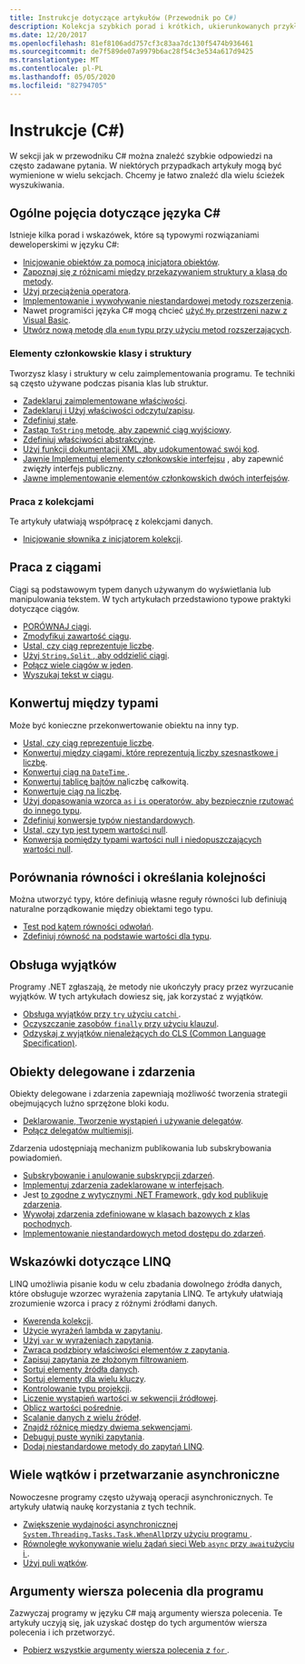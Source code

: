 ```yaml
---
title: Instrukcje dotyczące artykułów (Przewodnik po C#)
description: Kolekcja szybkich porad i krótkich, ukierunkowanych przykładów kodu
ms.date: 12/20/2017
ms.openlocfilehash: 81ef8106add757cf3c83aa7dc130f5474b936461
ms.sourcegitcommit: de7f589de07a9979b6ac28f54c3e534a617d9425
ms.translationtype: MT
ms.contentlocale: pl-PL
ms.lasthandoff: 05/05/2020
ms.locfileid: "82794705"
---
```

# <a name="how-to-c"></a>Instrukcje (C#)

W sekcji jak w przewodniku C# można znaleźć szybkie odpowiedzi na często zadawane pytania. W niektórych przypadkach artykuły mogą być wymienione w wielu sekcjach. Chcemy je łatwo znaleźć dla wielu ścieżek wyszukiwania.

## <a name="general-c-concepts"></a>Ogólne pojęcia dotyczące języka C#

Istnieje kilka porad i wskazówek, które są typowymi rozwiązaniami deweloperskimi w języku C#:

- [Inicjowanie obiektów za pomocą inicjatora obiektów](../programming-guide/classes-and-structs/how-to-initialize-objects-by-using-an-object-initializer.md).
- [Zapoznaj się z różnicami między przekazywaniem struktury a klasą do metody](../programming-guide/classes-and-structs/how-to-know-the-difference-passing-a-struct-and-passing-a-class-to-a-method.md).
- [Użyj przeciążenia operatora](../language-reference/operators/operator-overloading.md).
- [Implementowanie i wywoływanie niestandardowej metody rozszerzenia](../programming-guide/classes-and-structs/how-to-implement-and-call-a-custom-extension-method.md).
- Nawet programiści języka C# mogą chcieć [użyć `My` przestrzeni nazw z Visual Basic](../programming-guide/namespaces/how-to-use-the-my-namespace.md).
- [Utwórz nową metodę dla `enum` typu przy użyciu metod rozszerzających](../programming-guide/classes-and-structs/how-to-create-a-new-method-for-an-enumeration.md).

### <a name="class-and-struct-members"></a>Elementy członkowskie klasy i struktury

Tworzysz klasy i struktury w celu zaimplementowania programu. Te techniki są często używane podczas pisania klas lub struktur.

- [Zadeklaruj zaimplementowane właściwości](../programming-guide/classes-and-structs/how-to-implement-a-lightweight-class-with-auto-implemented-properties.md).
- [Zadeklaruj i Użyj właściwości odczytu/zapisu](../programming-guide/classes-and-structs/how-to-declare-and-use-read-write-properties.md).
- [Zdefiniuj stałe](../programming-guide/classes-and-structs/how-to-define-constants.md).
- [Zastąp `ToString` metodę, aby zapewnić ciąg wyjściowy](../programming-guide/classes-and-structs/how-to-override-the-tostring-method.md).
- [Zdefiniuj właściwości abstrakcyjne](../programming-guide/classes-and-structs/how-to-define-abstract-properties.md).
- [Użyj funkcji dokumentacji XML, aby udokumentować swój kod](../programming-guide/xmldoc/how-to-use-the-xml-documentation-features.md).
- [Jawnie Implementuj elementy członkowskie interfejsu](../programming-guide/interfaces/how-to-explicitly-implement-interface-members.md) , aby zapewnić zwięzły interfejs publiczny.
- [Jawne implementowanie elementów członkowskich dwóch interfejsów](../programming-guide/interfaces/how-to-explicitly-implement-members-of-two-interfaces.md).

### <a name="working-with-collections"></a>Praca z kolekcjami

Te artykuły ułatwiają współpracę z kolekcjami danych.

- [Inicjowanie słownika z inicjatorem kolekcji](../programming-guide/classes-and-structs/how-to-initialize-a-dictionary-with-a-collection-initializer.md).

## <a name="working-with-strings"></a>Praca z ciągami

Ciągi są podstawowym typem danych używanym do wyświetlania lub manipulowania tekstem. W tych artykułach przedstawiono typowe praktyki dotyczące ciągów.

- [PORÓWNAJ ciągi](compare-strings.md).
- [Zmodyfikuj zawartość ciągu](modify-string-contents.md).
- [Ustal, czy ciąg reprezentuje liczbę](../programming-guide/strings/how-to-determine-whether-a-string-represents-a-numeric-value.md).
- [Użyj `String.Split` , aby oddzielić ciągi](parse-strings-using-split.md).
- [Połącz wiele ciągów w jeden](concatenate-multiple-strings.md).
- [Wyszukaj tekst w ciągu](search-strings.md).

## <a name="convert-between-types"></a>Konwertuj między typami

Może być konieczne przekonwertowanie obiektu na inny typ.

- [Ustal, czy ciąg reprezentuje liczbę](../programming-guide/strings/how-to-determine-whether-a-string-represents-a-numeric-value.md).
- [Konwertuj między ciągami, które reprezentują liczby szesnastkowe i liczbę](../programming-guide/types/how-to-convert-between-hexadecimal-strings-and-numeric-types.md).
- [Konwertuj ciąg na `DateTime` ](../../standard/base-types/parsing-datetime.md).
- [Konwertuj tablicę bajtów na](../programming-guide/types/how-to-convert-a-byte-array-to-an-int.md)liczbę całkowitą.
- [Konwertuje ciąg na liczbę](../programming-guide/types/how-to-convert-a-string-to-a-number.md).
- [Użyj dopasowania wzorca `as` i `is` operatorów, aby bezpiecznie rzutować do innego typu](safely-cast-using-pattern-matching-is-and-as-operators.md).
- [Zdefiniuj konwersje typów niestandardowych](../language-reference/operators/user-defined-conversion-operators.md).
- [Ustal, czy typ jest typem wartości null](../language-reference/builtin-types/nullable-value-types.md#how-to-identify-a-nullable-value-type).
- [Konwersja pomiędzy typami wartości null i niedopuszczających wartości null](../language-reference/builtin-types/nullable-value-types.md#conversion-from-a-nullable-value-type-to-an-underlying-type).

## <a name="equality-and-ordering-comparisons"></a>Porównania równości i określania kolejności

Można utworzyć typy, które definiują własne reguły równości lub definiują naturalne porządkowanie między obiektami tego typu.

- [Test pod kątem równości odwołań](../programming-guide/statements-expressions-operators/how-to-test-for-reference-equality-identity.md).
- [Zdefiniuj równość na podstawie wartości dla typu](../programming-guide/statements-expressions-operators/how-to-define-value-equality-for-a-type.md).

## <a name="exception-handling"></a>Obsługa wyjątków

Programy .NET zgłaszają, że metody nie ukończyły pracy przez wyrzucanie wyjątków. W tych artykułach dowiesz się, jak korzystać z wyjątków.

- [Obsługa wyjątków przy `try` użyciu `catch`i ](../programming-guide/exceptions/how-to-handle-an-exception-using-try-catch.md).
- [Oczyszczanie zasobów `finally` przy użyciu klauzul](../programming-guide/exceptions/how-to-execute-cleanup-code-using-finally.md).
- [Odzyskaj z wyjątków nienależących do CLS (Common Language Specification)](../programming-guide/exceptions/how-to-catch-a-non-cls-exception.md).

## <a name="delegates-and-events"></a>Obiekty delegowane i zdarzenia

Obiekty delegowane i zdarzenia zapewniają możliwość tworzenia strategii obejmujących luźno sprzężone bloki kodu.

- [Deklarowanie, Tworzenie wystąpień i używanie delegatów](../programming-guide/delegates/how-to-declare-instantiate-and-use-a-delegate.md).
- [Połącz delegatów multiemisji](../programming-guide/delegates/how-to-combine-delegates-multicast-delegates.md).

Zdarzenia udostępniają mechanizm publikowania lub subskrybowania powiadomień.

- [Subskrybowanie i anulowanie subskrypcji zdarzeń](../programming-guide/events/how-to-subscribe-to-and-unsubscribe-from-events.md).
- [Implementuj zdarzenia zadeklarowane w interfejsach](../programming-guide/events/how-to-implement-interface-events.md).
- Jest [to zgodne z wytycznymi .NET Framework, gdy kod publikuje zdarzenia](../programming-guide/events/how-to-publish-events-that-conform-to-net-framework-guidelines.md).
- [Wywołaj zdarzenia zdefiniowane w klasach bazowych z klas pochodnych](../programming-guide/events/how-to-raise-base-class-events-in-derived-classes.md).
- [Implementowanie niestandardowych metod dostępu do zdarzeń](../programming-guide/events/how-to-implement-custom-event-accessors.md).

## <a name="linq-practices"></a>Wskazówki dotyczące LINQ

LINQ umożliwia pisanie kodu w celu zbadania dowolnego źródła danych, które obsługuje wzorzec wyrażenia zapytania LINQ. Te artykuły ułatwiają zrozumienie wzorca i pracy z różnymi źródłami danych.

- [Kwerenda kolekcji](../programming-guide/concepts/linq/how-to-query-an-arraylist-with-linq.md).
- [Użycie wyrażeń lambda w zapytaniu](../programming-guide/statements-expressions-operators/how-to-use-lambda-expressions-in-a-query.md).
- [Użyj `var` w wyrażeniach zapytania](../programming-guide/classes-and-structs/how-to-use-implicitly-typed-local-variables-and-arrays-in-a-query-expression.md).
- [Zwraca podzbiory właściwości elementów z zapytania](../programming-guide/classes-and-structs/how-to-return-subsets-of-element-properties-in-a-query.md).
- [Zapisuj zapytania ze złożonym filtrowaniem](../programming-guide/concepts/linq/how-to-write-queries-with-complex-filtering.md).
- [Sortuj elementy źródła danych](../programming-guide/concepts/linq/how-to-sort-elements.md).
- [Sortuj elementy dla wielu kluczy](../programming-guide/concepts/linq/how-to-sort-elements-on-multiple-keys.md).
- [Kontrolowanie typu projekcji](../programming-guide/concepts/linq/how-to-control-the-type-of-a-projection.md).
- [Liczenie wystąpień wartości w sekwencji źródłowej](../programming-guide/concepts/linq/how-to-count-occurrences-of-a-word-in-a-string-linq.md).
- [Oblicz wartości pośrednie](../programming-guide/concepts/linq/how-to-calculate-intermediate-values.md).
- [Scalanie danych z wielu źródeł](../programming-guide/concepts/linq/how-to-populate-object-collections-from-multiple-sources-linq.md).
- [Znajdź różnicę między dwiema sekwencjami](../programming-guide/concepts/linq/how-to-find-the-set-difference-between-two-lists-linq.md).
- [Debuguj puste wyniki zapytania](../programming-guide/concepts/linq/how-to-debug-empty-query-results-sets.md).
- [Dodaj niestandardowe metody do zapytań LINQ](../programming-guide/concepts/linq/how-to-add-custom-methods-for-linq-queries.md).

## <a name="multiple-threads-and-async-processing"></a>Wiele wątków i przetwarzanie asynchroniczne

Nowoczesne programy często używają operacji asynchronicznych. Te artykuły ułatwią naukę korzystania z tych technik.

- [Zwiększenie wydajności asynchronicznej `System.Threading.Tasks.Task.WhenAll`przy użyciu programu ](../programming-guide/concepts/async/how-to-extend-the-async-walkthrough-by-using-task-whenall.md).
- [Równoległe wykonywanie wielu żądań sieci Web `async` przy `await`użyciu i ](../programming-guide/concepts/async/how-to-make-multiple-web-requests-in-parallel-by-using-async-and-await.md).
- [Użyj puli wątków](../../standard/threading/the-managed-thread-pool.md#using-the-thread-pool).

## <a name="command-line-args-to-your-program"></a>Argumenty wiersza polecenia dla programu

Zazwyczaj programy w języku C# mają argumenty wiersza polecenia. Te artykuły uczyją się, jak uzyskać dostęp do tych argumentów wiersza polecenia i ich przetworzyć.

- [Pobierz wszystkie argumenty wiersza polecenia z `for` ](../programming-guide/main-and-command-args/how-to-display-command-line-arguments.md).
